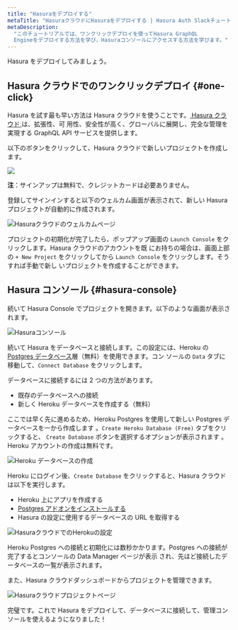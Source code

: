 ```yaml
---
title: "Hasuraをデプロイする"
metaTitle: "HasuraクラウドにHasuraをデプロイする | Hasura Auth Slackチュートリアル"
metaDescription:
  "このチュートリアルでは、ワンクリックデプロイを使ってHasura GraphQL
  Engineをデプロイする方法を学び、Hasuraコンソールにアクセスする方法を学びます。"
---
```


Hasura をデプロイしてみましょう。

## Hasura クラウドでのワンクリックデプロイ {#one-click}

Hasura を試す最も早い方法は Hasura クラウドを使うことです。[ Hasura クラウド ](https://hasura.io/cloud/) は、拡張性、可
用性、安全性が高く、グローバルに展開し、完全な管理を実現する GraphQL API サービスを提供します。

以下のボタンをクリックして、Hasura クラウドで新しいプロジェクトを作成します。

<a href="https://cloud.hasura.io/?pg=learn-hasura-backend&plcmt=body&tech=default&skip_onboarding=true" target="_blank"><img src="https://graphql-engine-cdn.hasura.io/assets/main-site/deploy-hasura-cloud.png" /></a>

**注**：サインアップは無料で、クレジットカードは必要ありません。

登録してサインインすると以下のウェルカム画面が表示されて、新しい Hasura プロジェクトが自動的に作成されます。

![ Hasuraクラウドのウェルカムページ ](https://graphql-engine-cdn.hasura.io/learn-hasura/assets/graphql-hasura/hasura-cloud-welcome.png)

プロジェクトの初期化が完了したら、ポップアップ画面の `Launch Console` をクリックします。Hasura クラウドのアカウントを既
にお持ちの場合は、画面上部の `+ New Project` をクリックしてから `Launch Console` をクリックします。そうすれば手動で新し
いプロジェクトを作成することができます。

## Hasura コンソール {#hasura-console}

続いて Hasura Console でプロジェクトを開きます。以下のような画面が表示されます。

![ Hasuraコンソール ](https://graphql-engine-cdn.hasura.io/learn-hasura/assets/graphql-hasura/hasura-console.png)

続いて Hasura をデータベースと接続します。この設定には、Heroku
の[Postgres データベース](https://hasura.io/learn/database/postgresql/what-is-postgresql/)層（無料）を使用できます。コン
ソールの `Data` タブに移動して、`Connect Database` をクリックします。

データベースに接続するには 2 つの方法があります。

- 既存のデータベースへの接続
- 新しく Heroku データベースを作成する（無料）

ここでは早く先に進めるため、Heroku Postgres を使用して新しい Postgres データベースを一から作成します
。`Create Heroku Database (Free)` タブをクリックすると、 `Create Database` ボタンを選択するオプションが表示されます
。Heroku アカウントの作成は無料です。

![Heroku データベースの作成](https://graphql-engine-cdn.hasura.io/learn-hasura/assets/graphql-hasura/create-heroku-database.png)

Heroku にログイン後、`Create Database` をクリックすると、Hasura クラウドは以下を実行します。

- Heroku 上にアプリを作成する
- [Postgres アドオンをインストールする](https://hasura.io/learn/database/postgresql/installation/installing-postgresql/)
- Hasura の設定に使用するデータベースの URL を取得する

![ HasuraクラウドでのHerokuの設定 ](https://graphql-engine-cdn.hasura.io/learn-hasura/assets/graphql-hasura/hasura-cloud-heroku-setup.png)

Heroku Postgres への接続と初期化には数秒かかります。Postgres への接続が完了するとコンソールの Data Manager ページが表示
され、先ほど接続したデータベースの一覧が表示されます。

また、Hasura クラウドダッシュボードからプロジェクトを管理できます。

![Hasuraクラウドプロジェクトページ](https://graphql-engine-cdn.hasura.io/learn-hasura/assets/graphql-hasura/hasura-cloud-project-page.png)

完璧です。これで Hasura をデプロイして、データベースに接続して、管理コンソールを使えるようになりました！

